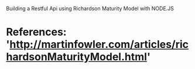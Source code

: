Building a Restful Api using Richardson Maturity Model with NODE.JS

References: 
'http://martinfowler.com/articles/richardsonMaturityModel.html'
====================
